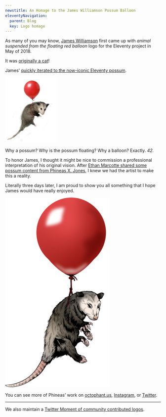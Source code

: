 ```yaml
---
newstitle: An Homage to the James Williamson Possum Balloon
eleventyNavigation:
  parent: Blog
  key: Logo homage
---
```

As many of you may know, [James Williamson](/blog/james-williamson/) first came up with _animal suspended from the floating red balloon_ logo for the Eleventy project in May of 2018.

It was [originally a cat](https://web.archive.org/web/20200307013845/https://twitter.com/jameswillweb/status/999052022497316865)!

James’ [quickly iterated to the now-iconic Eleventy possum](https://twitter.com/jameswillweb/status/999059541798072320).

<img src="/img/possum.jpg" alt="James Williamson’s classic Eleventy possum" style="max-width: 12em">

Why a possum? Why is the possum floating? Why a balloon? Exactly. _42._

To honor James, I thought it might be nice to commission a professional interpretation of his original vision. After [Ethan Marcotte shared some possum content from Phineas X. Jones](https://twitter.com/eleven_ty/status/1206687578382049284), I knew we had the artist to make this a reality.

Literally three days later, I am proud to show you all something that I hope James would have really enjoyed.

<img src="/img/possum-balloon-original.png" alt="James Williamson’s vision reimagined by Phineas X. Jones.">

You can see more of Phineas’ work on [octophant.us](http://octophant.us/), [Instagram](https://www.instagram.com/pxj_work/), or [Twitter](https://twitter.com/Phineas/status/1128348644854382592).

---
We also maintain a [Twitter Moment of community contributed logos](https://twitter.com/i/events/1202470199179563008).